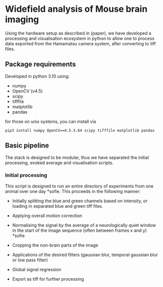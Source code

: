 # Widefield analysis of Mouse brain imaging
Using the hardware setup as described in (paper), we have developed a processing and visualisation ecosystem in python to allow one to process data exported from the Hamamatsu camera system, after converting to tiff files. 

## Package requirements
Developed in python 3.10 using:
- numpy
- OpenCV (v4.5)
- scipy
- tifffile
- matplotlib
- pandas

for those on unix systems, you can install via 
```
pip3 install numpy OpenCV==4.5.5.64 scipy tifffile matplotlib pandas
```
## Basic pipeline
The stack is designed to be modular, thus we have separated the initial processing, evoked average and visualisation scripts.

### Initial processing
This script is designed to run an entire directory of experiments from one animal over one day *sofie.
This proceeds in the following manner:
- Initially splitting the blue and green channels based on intensity, or loading in separated blue and green tiff files.
- Applying overall motion correction
- Normalising the signal by the average of a neurologically quiet window in the start of the image sequence (often between frames x and y) *sofie
- Cropping the non-brain parts of the image
- Applications of the desired filters (gaussian blur, temporal gaussian blur or low pass filter)
- Global signal regression
- Export as tiff for further processing

  ##
